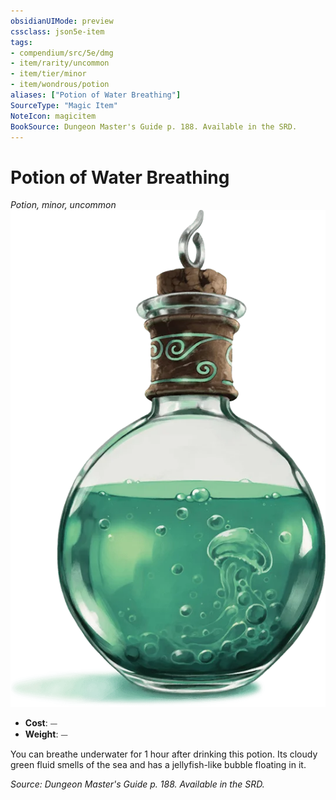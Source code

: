 ```yaml
---
obsidianUIMode: preview
cssclass: json5e-item
tags:
- compendium/src/5e/dmg
- item/rarity/uncommon
- item/tier/minor
- item/wondrous/potion
aliases: ["Potion of Water Breathing"]
SourceType: "Magic Item"
NoteIcon: magicitem
BookSource: Dungeon Master's Guide p. 188. Available in the SRD.
---
```

# Potion of Water Breathing
*Potion, minor, uncommon*  
![](/3-Mechanics/CLI/items/img/potion-of-water-breathing.webp#right)  

- **Cost**: ⏤
- **Weight**: ⏤

You can breathe underwater for 1 hour after drinking this potion. Its cloudy green fluid smells of the sea and has a jellyfish-like bubble floating in it.

*Source: Dungeon Master's Guide p. 188. Available in the SRD.*